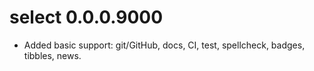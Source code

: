 # select 0.0.0.9000

* Added basic support: git/GitHub, docs, CI, test, spellcheck, badges,
  tibbles, news.
